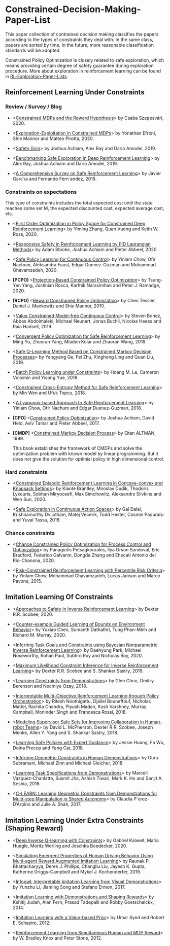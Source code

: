 # Constrained-Decision-Making-Paper-List

This paper collection of contrained decision making classifies the papers according to the types of constraints they deal with. In the same class, papers are sorted by time. In the future, more reasonable classification standards will be adopted.

Constrained Policy Optimization is closely related to safe exploration, which means providing certain degree of safety guarantee during exploration procedure. More about exploration in reinforcement learning can be found in [RL-Exploration-Paper-Lists](https://github.com/apexrl/RL-Exploration-Paper-Lists/blob/master/README.md).

## Reinforcement Learning Under Constraints

### Review / Survey / Blog

* <[Constrained MDPs and the Reward Hypothesis](https://readingsml.blogspot.com/2020/03/constrained-mdps-and-reward-hypothesis.html)> by Csaba Szepesvári, 2020.

* <[Exploration-Exploitation in Constrained MDPs](https://arxiv.org/pdf/2003.02189.pdf)> by Yonathan Efroni, Shie Mannor and Matteo Pirotta, 2020.

* <[Safety Gym](https://openai.com/blog/safety-gym/)> by Joshua Achiam, Alex Ray and Dario Amodei, 2019.

* <[Benchmarking Safe Exploration in Deep Reinforcement Learning](https://pdfs.semanticscholar.org/4d0f/6a6ffcd6ab04732ff76420fd9f8a7bb649c3.pdf)> by Alex Ray, Joshua Achiam and Dario Amodei, 2019.

* <[A Comprehensive Survey on Safe Reinforcement Learning](https://pdfs.semanticscholar.org/c0f2/c4104ef6e36bb67022001179887e6600d24d.pdf)> by Javier Garc´ıa and Fernando Fern´andez, 2015.

### Constraints on expectations

This type of constraints includes the total expected cost until the state reaches some set M, the expected discounted cost, expected average cost, etc.

* <[First Order Optimization in Policy Space for Constrained Deep Reinforcement Learning](https://arxiv.org/pdf/2002.06506)> by Yiming Zhang, Quan Vuong and Keith W. Ross, 2020.

* <[Responsive Safety in Reinforcement Learning by PID Lagrangian Methods](https://arxiv.org/pdf/2007.03964.pdf)> by Adam Stooke, Joshua Achiam and Pieter Abbeel, 2020.

* <[Safe Policy Learning for Continuous Control](https://openreview.net/pdf?id=HkxeThNFPH)> by Yinlam Chow, Ofir Nachum, Aleksandra Faust, Edgar Duenez-Guzman and Mohammad Ghavamzadeh, 2020.

* **[PCPO]** <[Projection-Based Constrained Policy Optimization](https://pdfs.semanticscholar.org/80ad/925b669e8d54dab4dd7c123e33a655612339.pdf)> by Tsung-Yen Yang, Justinian Rosca, Karthik Narasimhan and Peter J. Ramadge, 2020.

* **[RCPO]** <[Reward Constrained Policy Optimization](https://arxiv.org/pdf/1805.11074)> by Chen Tessler, Daniel J. Mankowitz and Shie Mannor, 2019.

* <[Value Constrained Model-free Continuous Control](https://arxiv.org/pdf/1902.04623)> by Steven Bohez, Abbas Abdolmaleki, Michael Neunert, Jonas Buchli, Nicolas Heess and Raia Hadsell, 2019.

* <[Convergent Policy Optimization for Safe Reinforcement Learning](http://papers.nips.cc/paper/8576-convergent-policy-optimization-for-safe-reinforcement-learning.pdf)> by Ming Yu, Zhuoran Yang, Mladen Kolar and Zhaoran Wang, 2019.

* <[Safe Q-Learning Method Based on Constrained Markov Decision Processes](https://ieeexplore.ieee.org/stamp/stamp.jsp?arnumber=8895829)> by Yangyang Ge, Fei Zhu, Xinghong Ling and Quan Liu, 2019.

* <[Batch Policy Learning under Constraints](https://arxiv.org/pdf/1903.08738)> by Hoang M. Le, Cameron Voloshin and Yisong Yue, 2019.

* <[Constrained Cross-Entropy Method for Safe Reinforcement Learning]()> by Min Wen and Ufuk Topcu, 2018.

* <[A Lyapunov-based Approach to Safe Reinforcement Learning](http://papers.nips.cc/paper/8032-a-lyapunov-based-approach-to-safe-reinforcement-learning.pdf)> by Yinlam Chow, Ofir Nachum and Edgar Duenez-Guzman, 2018.

* **[CPO]** <[Constrained Policy Optimization](https://dl.acm.org/ft_gateway.cfm?id=3305384&type=pdf)> by Joshua Achiam, David Held, Aviv Tamar and Pieter Abbeel, 2017.

* **[CMDP]** <[Constrained Markov Decision Process](http://www-sop.inria.fr/members/Eitan.Altman/PAPERS/h.pdf)> by Eitan ALTMAN, 1999.
  
  This book establishes the framework of CMDPs and solve the optimization problem with known model by linear programming. But it does not give the solution for optimial policy in high dimensional control.

### Hard constraints

* <[Constrained Episodic Reinforcement Learning in Concave-convex and Knapsack Settings](https://arxiv.org/pdf/2006.05051.pdf)> by Kianté Brantley, Miroslav Dudik, Thodoris Lykouris, Sobhan Miryoosefi, Max Simchowitz, Aleksandrs Slivkins and Wen Sun, 2020.

* <[Safe Exploration in Continuous Action Spaces](https://arxiv.org/pdf/1801.08757)> by Gal Dalal, Krishnamurthy Dvijotham, Matej Vecerik, Todd Hester, Cosmin Paduraru and Yuval Tassa, 2018.

### Chance constraints

* <[Chance Constrained Policy Optimization for Process Control and Optimization](https://arxiv.org/pdf/2008.00030)> by Panagiotis Petsagkourakis, Ilya Orson Sandoval, Eric Bradford, Federico Galvanin, Dongda Zhang and Ehecatl Antonio del Rio-Chanona, 2020.

* <[Risk-Constrained Reinforcement Learning with Percentile Risk Criteria](http://www.jmlr.org/papers/volume18/15-636/15-636.pdf)> by Yinlam Chow, Mohammad Ghavamzadeh, Lucas Janson and Marco Pavone, 2015.

## Imitation Learning Of Constraints

* <[Approaches to Safety in Inverse Reinforcement Learning](https://escholarship.org/content/qt6j34r5tp/qt6j34r5tp.pdf)> by Dexter R.R. Scobee, 2020.

* <[Counter-example Guided Learning of Bounds on Environment Behavior](https://arxiv.org/pdf/2001.07233)> by Yuxiao Chen, Sumanth Dathathri, Tung Phan-Minh and Richard M. Murray, 2020.

* <[Inferring Task Goals and Constraints using Bayesian Nonparametric Inverse Reinforcement Learning](http://proceedings.mlr.press/v100/park20a/park20a.pdf)> by Daehyung Park, Michael Noseworthy, Rohan Paul, Subhro Roy and Nicholas Roy, 2020.

* <[Maximum Likelihood Constraint Inference for Inverse Reinforcement Learning](https://arxiv.org/pdf/1909.05477)> by Dexter R.R. Scobee and S. Shankar Sastry, 2019.

* <[Learning Constraints from Demonstrations](https://arxiv.org/pdf/1812.07084)> by Glen Chou, Dmitry Berenson and Necmiye Ozay, 2018.

* <[Interpretable Multi-Objective Reinforcement Learning through Policy Orchestration](https://arxiv.org/pdf/1809.08343)> by Ritesh Noothigattu, Djallel Bouneffouf, Nicholas Mattei, Rachita Chandra, Piyush Madan, Kush Varshney, Murray Campbell, Moninder Singh and Francesca Rossi, 2018.

* <[Modeling Supervisor Safe Sets for Improving Collaboration in Human-robot Teams](https://arxiv.org/pdf/1805.03328)> by David L. McPherson, Dexter R.R. Scobee, Joseph Menke, Allen Y. Yang and S. Shankar Sastry, 2018.

* <[Learning Safe Policies with Expert Guidance](https://papers.nips.cc/paper/8124-learning-safe-policies-with-expert-guidance.pdf)> by Jessie Huang, Fa Wu, Doina Precup and Yang Cai, 2018.

* <[Inferring Geometric Constraints in Human Demonstrations](https://arxiv.org/pdf/1810.00140)> by Guru Subramani, Michael Zinn and Michael Gleicher, 2018.

* <[Learning Task Specifications from Demonstrations](https://papers.nips.cc/paper/7782-learning-task-specifications-from-demonstrations.pdf)> by Marcell Vazquez-Chanlatte, Susmit Jha, Ashish Tiwari, Mark K. Ho and Sanjit A. Seshia, 2018.

* <[C-LEARN: Learning Geometric Constraints from Demonstrations for Multi-step Manipulation in Shared Autonomy](https://dspace.mit.edu/bitstream/handle/1721.1/116016/ICRA17_DArpino_CLEARN.pdf?sequence=1&isAllowed=y)> by Claudia P´erez-D’Arpino and Julie A. Shah, 2017.

## Imitation Learning Under Extra Constraints (Shaping Reward)

* <[Deep Inverse Q-learning with Constraints](https://arxiv.org/pdf/2008.01712)> by Gabriel Kalweit, Maria Huegle, Moritz Werling and Joschka Boedecker, 2020.

* <[Simulating Emergent Properties of Human Driving Behavior Using Multi-agent Reward Augmented Imitation Learning](https://arxiv.org/pdf/1903.05766)> by Raunak P. Bhattacharyya, Derek J. Phillips, Changliu Liu, Jayesh K. Gupta, Katherine Driggs-Campbell and Mykel J. Kochenderfer, 2019.

* <[Infogail: Interpretable Imitation Learning from Visual Demonstrations](http://papers.nips.cc/paper/6971-infogail-interpretable-imitation-learning-from-visual-demonstrations.pdf)> by Yunzhu Li, Jiaming Song and Stefano Ermon, 2017.

* <[Imitation Learning with Demonstrations and Shaping Rewards](https://www.aaai.org/ocs/index.php/AAAI/AAAI14/paper/download/8643/8826)> by Kshitij Judah, Alan Fern, Prasad Tadepalli and Robby Goetschalckx, 2014.

* <[Imitation Learning with a Value-based Prior](https://arxiv.org/pdf/1206.5290)> by Umar Syed and Robert E. Schapire, 2012.

* <[Reinforcement Learning from Simultaneous Human and MDP Reward](http://www.cs.utexas.edu/users/pstone/Papers/bib2html-links/AAMAS12-knox.pdf)> by W. Bradley Knox and Peter Stone, 2012.
